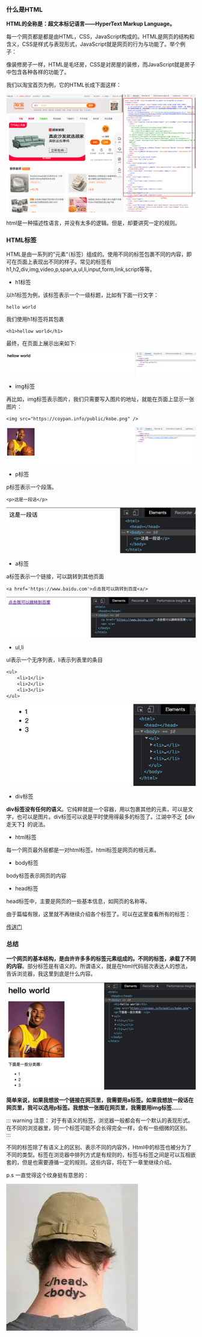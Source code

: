 ### 什么是HTML

**HTML的全称是：超文本标记语言——HyperText Markup Language。**

每一个网页都是都是由HTML，CSS，JavaScript构成的。HTML是网页的结构和含义，CSS是样式与表现形式，JavaScript就是网页的行为与功能了。举个例子：

像装修房子一样，HTML是毛坯房，CSS是对房屋的装修，而JavaScript就是房子中包含各种各样的功能了。

我们以淘宝首页为例，它的HTML长成下面这样：

![An image](./html_1.png)

html是一种描述性语言，并没有太多的逻辑。但是，却要讲究一定的规则。

### HTML标签

HTML是由一系列的”元素“（标签）组成的。使用不同的标签包裹不同的内容，即可在页面上表现出不同的样子。常见的标签有h1,h2,div,img,video,p,span,a,ul,li,input,form,link,script等等。

- h1标签

以h1标签为例，该标签表示一个一级标题，比如有下面一行文字：
```
hello world
```
我们使用h1标签将其包裹
```
<h1>hellow world</h1>
```
最终，在页面上展示出来如下:

![An image](./html_2.png)

- img标签

再比如，img标签表示图片，我们只需要写入图片的地址，就能在页面上显示一张图片：

```
<img src="https://coypan.info/public/kobe.png" />
```

![An image](./html_3.png)

- p标签

p标签表示一个段落。
```
<p>这是一段话</p>
```
![An image](./html_4.png)

- a标签

a标签表示一个链接，可以跳转到其他页面

```
<a href='https://www.baidu.com'>点击我可以跳转到百度<a/> 
```
![An image](./html_5.png)

- ul,li

ul表示一个无序列表，li表示列表里的条目

```
<ul>
    <li>1</li>
    <li>2</li>
    <li>3</li>
</ul>
```
![An image](./html_6.png)

- div标签

**div标签没有任何的语义**。它纯粹就是一个容器，用以包裹其他的元素，可以是文字，也可以是图片。div标签可以说是平时使用得最多的标签了。江湖中不乏【div走天下】的说法。

- html标签

每一个网页最外层都是一对html标签。html标签是网页的根元素。

- body标签

body标签表示网页的内容

- head标签

head标签中，主要是网页的一些基本信息，如网页的名称等。


由于篇幅有限，这里就不再继续介绍各个标签了。可以在这里查看所有的标签：

[传送门](https://developer.mozilla.org/zh-CN/docs/Web/HTML/Element)

### 总结

**一个网页的基本结构，是由许许多多的标签元素组成的。不同的标签，承载了不同的内容**。部分标签是有语义的。所谓语义，就是在html代码层次表达人的想法，告诉浏览器，我这里到底是什么内容。

![An image](./html_7.png)

**简单来说，如果我想放一个链接在网页里，我需要用a标签。如果我想放一段话在网页里，我可以选用p标签。我想放一张图在网页里，我需要用img标签......**

::: warning 注意：
对于有语义的标签，浏览器一般都会有一个默认的表现形式。在不同的浏览器里，同一个标签可能不会长得完全一样，会有一些细微的区别。
:::

不同的标签除了有语义上的区别、表示不同的内容外，Html中的标签也被分为了不同的类型。标签在浏览器中排列方式是有规则的，标签与标签之间是可以互相嵌套的，但是也需要遵循一定的规则。这些内容，将在下一章里继续介绍。

p.s 一直觉得这个纹身挺有意思的：

![An image](./html_8.png)


